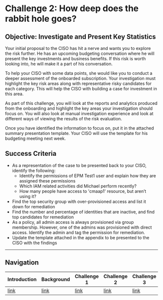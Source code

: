 # Challenge 2: How deep does the rabbit hole goes?

## Objective: Investigate and Present Key Statistics

Your initial proposal to the CISO has hit a nerve and wants you to explore the risk further. He has an upcoming budgeting conversation where he will present the key investments and business benefits. If this risk is worth looking into, he will make it a part of his conversation. 

To help your CISO with some data points, she would like you to conduct a deeper assessment of the onboarded subscription. Your investigation must highlight the key risk areas along with representative risky candidates for each category. This will help the CISO with building a case for investment in this area.

As part of this challenge, you will look at the reports and analytics produced from the onboarding and highlight the key areas your investigation should focus on. You will also look at manual investigation experience and look at different ways of viewing the results of the risk evaluation.

Once you have identified the information to focus on, put it in the attached summary presentation template. Your CISO will use the template for his budgeting meeting next week.

## Success Criteria
* As a representation of the case to be presented back to your CISO, identify the following:
  *	Identify the permissions of EPM Test1 user and explain how they are assigned these permissions
  *	Which IAM related activities did Michael perform recently?
  *	How many people have access to 'cmaap1' resource, but aren’t using it?
*	Find the top security group with over-provisioned access and list it down for remediation
*	Find the number and percentage of identities that are inactive, and find top candidates for remediation
*	As a policy, all admin access is always provisioned via group membership. However, one of the admins was provisioned with direct access. Identify the admin and tag the permission for remediation.
*	Update the template attached in the appendix to be presented to the CISO with the findings

<!-- Common Footer -->

___

## Navigation
  
Introduction | Background | Challenge 1 | Challenge 2 | Challenge 3 | Challenge 4 | Challenge 5 | Summmary
------------ | ---------- | ----------- | ----------- | ----------- | ----------- | ----------- | ---------- 
[link](Intro.html) | [link](Background.html) |  [link](Challenge1.html) | [link](Challenge2.html) | [link](Challenge3.html) | [link](Challenge4.html) | [link](Challenge5.html) | [link](Summary.html)
  
